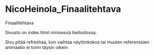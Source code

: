 # NicoHeinola_Finaalitehtava
 Finaalitehtava

Sivusto on index.html nimisessä tiedostossa.

Sivu pitää refreshaa, kun vaihtaa näytönkokoa tai muuten referenssien animaatio ei toimi täysin oikein